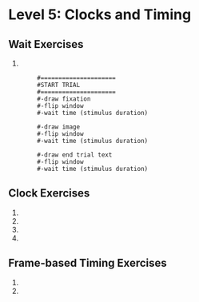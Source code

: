# Level 5: Clocks and Timing
## Wait Exercises
1)
```
        #=====================
        #START TRIAL
        #===================== 
        #-draw fixation
        #-flip window
        #-wait time (stimulus duration)
        
        #-draw image
        #-flip window
        #-wait time (stimulus duration)
        
        #-draw end trial text
        #-flip window
        #-wait time (stimulus duration)

```

## Clock Exercises
1)
2)
3)
4)

## Frame-based Timing Exercises
1)
2)
